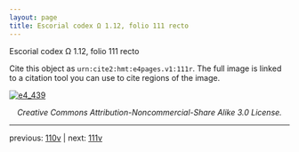 ```yaml
---
layout: page
title: Escorial codex Ω 1.12, folio 111 recto
---
```


Escorial codex Ω 1.12, folio 111 recto

Cite this object as `urn:cite2:hmt:e4pages.v1:111r`.  The full image is linked to a citation tool you can use to cite regions of the image.

[![e4_439](http://www.homermultitext.org/iipsrv?IIIF=/project/homer/pyramidal/deepzoom/hmt/e4img/2017a/e4_439.tif/full/800,/0/default.jpg)](http://www.homermultitext.org/ict2/?urn=urn:cite2:hmt:e4img.2017a:e4_439) 

<p style="text-align: center; font-style: italic;">Creative Commons Attribution-Noncommercial-Share Alike 3.0 License.</p>

---

previous: [110v](../110v/) | next: [111v](../111v/)